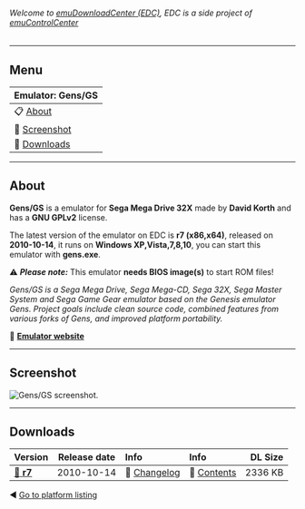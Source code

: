 ###### Welcome to [emuDownloadCenter (EDC)](https://github.com/PhoenixInteractiveNL/emuDownloadCenter/wiki/), EDC is a side project of [emuControlCenter](https://github.com/PhoenixInteractiveNL/emuControlCenter/wiki/)
***
## Menu
| **Emulator: Gens/GS** |
|:---------|
| :clipboard: [About](#about) |
| :sunrise: [Screenshot](#screenshot) |
| :floppy_disk: [Downloads](#downloads) |
***
## About
**Gens/GS** is a emulator for **Sega Mega Drive 32X** made by **David Korth** and has a **GNU GPLv2** license.

The latest version of the emulator on EDC is **r7 (x86,x64)**, released on **2010-10-14**, it runs on **Windows XP,Vista,7,8,10**, you can start this emulator with **gens.exe**.

:warning: _**Please note:**_ This emulator **needs BIOS image(s)** to start ROM files!

_Gens/GS is a Sega Mega Drive, Sega Mega-CD, Sega 32X, Sega Master System and Sega Game Gear emulator based on the Genesis emulator Gens. Project goals include clean source code, combined features from various forks of Gens, and improved platform portability._

:link: [**Emulator website**](http://sonicretro.org)
***
## Screenshot
![](https://raw.githubusercontent.com/PhoenixInteractiveNL/emuDownloadCenter/master/hooks/gensgs/screen.jpg "Gens/GS screenshot.")
***
## Downloads
| Version  | Release date  | Info       | Info       | DL Size    |
|:---------|:-------------:|:-----------|:-----------|-----------:|
| [:floppy_disk: **r7**](https://github.com/PhoenixInteractiveNL/edc-repo0001/raw/master/gensgs/r7.7z) | 2010-10-14 | :page_facing_up: [Changelog](https://github.com/PhoenixInteractiveNL/edc-repo0001/blob/master/gensgs/r7_changelog.txt) | :mag_right: [Contents](https://github.com/PhoenixInteractiveNL/edc-repo0001/blob/master/gensgs/r7_contents.txt) | 2336 KB |

:arrow_backward: [Go to platform listing](https://github.com/PhoenixInteractiveNL/emuDownloadCenter/wiki/EDC-Platform-List)
